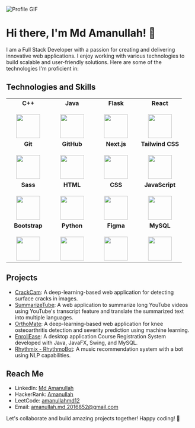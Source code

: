 <!-- Add your profile GIF description here -->
<!-- You can use this format for your GIF: ![Profile GIF](url-to-your-gif) -->
<!-- Example: ![Profile GIF](https://example.com/your-gif.gif) -->
<!-- Or you can use the gif you provided earlier: -->
![Profile GIF](./gif.gif)

# Hi there, I'm Md Amanullah! 👋

I am a Full Stack Developer with a passion for creating and delivering innovative web applications. I enjoy working with various technologies to build scalable and user-friendly solutions. Here are some of the technologies I'm proficient in:

## Technologies and Skills

<table>
  <tbody>
    <tr valign="top">
      <td width="25%" align="center">
        <b>C++</b><br><br>
        <img height="64px" src="https://cdn.svgporn.com/logos/c-plusplus.svg">
      </td>
      <td width="25%" align="center">
        <b>Java</b><br><br>
        <img height="64px" src="https://cdn.svgporn.com/logos/java.svg">
      </td>
      <td width="25%" align="center">
        <b>Flask</b><br><br>
        <img height="64px" src="https://cdn.svgporn.com/logos/flask.svg">
      </td>
      <td width="25%" align="center">
        <b>React</b><br><br>
        <img height="64px" src="https://cdn.svgporn.com/logos/react.svg">
      </td>
    </tr>
    <tr valign="top">
      <td width="25%" align="center">
        <b>Git</b><br><br>
        <img height="64px" src="https://cdn.svgporn.com/logos/git-icon.svg">
      </td>
      <td width="25%" align="center">
        <b>GitHub</b><br><br>
        <img height="64px" src="https://cdn.svgporn.com/logos/github-icon.svg">
      </td>
      <td width="25%" align="center">
        <b>Next.js</b><br><br>
        <img height="64px" src="https://cdn.svgporn.com/logos/nextjs.svg">
      </td>
      <td width="25%" align="center">
        <b>Tailwind CSS</b><br><br>
        <img height="64px" src="https://cdn.svgporn.com/logos/tailwindcss-icon.svg">
      </td>
    </tr>
    <tr valign="top">
      <td width="25%" align="center">
        <b>Sass</b><br><br>
        <img height="64px" src="https://cdn.svgporn.com/logos/sass.svg">
      </td>
      <td width="25%" align="center">
        <b>HTML</b><br><br>
        <img height="64px" src="https://cdn.svgporn.com/logos/html-5.svg">
      </td>
      <td width="25%" align="center">
        <b>CSS</b><br><br>
        <img height="64px" src="https://cdn.svgporn.com/logos/css-3.svg">
      </td>
      <td width="25%" align="center">
        <b>JavaScript</b><br><br>
        <img height="64px" src="https://cdn.svgporn.com/logos/javascript.svg">
      </td>
    </tr>
    <tr valign="top">
      <td width="25%" align="center">
        <b>Bootstrap</b><br><br>
        <img height="64px" src="https://cdn.svgporn.com/logos/bootstrap.svg">
      </td>
      <td width="25%" align="center">
        <b>Python</b><br><br>
        <img height="64px" src="https://cdn.svgporn.com/logos/python.svg">
      </td>
      <td width="25%" align="center">
        <b>Figma</b><br><br>
        <img height="64px" src="https://cdn.svgporn.com/logos/figma.svg">
      </td>
      <td width="25%" align="center">
        <b>MySQL</b><br><br>
        <img height="64px" src="https://cdn.svgporn.com/logos/mysql.svg">
      </td>
    </tr>
  </tbody>
</table>



## Projects

- [CrackCam](https://github.com/amanullahmd12/CrackCam): A deep-learning-based web application for detecting surface cracks in images.
- [SummarizeTube](https://github.com/amanullahmd12/SummarizeTube): A web application to summarize long YouTube videos using YouTube's transcript feature and translate the summarized text into multiple languages.
- [OrthoMate](https://github.com/amanullahmd12/OrthoMate): A deep-learning-based web application for knee osteoarthritis detection and severity prediction using machine learning.
- [EnrollEase](https://github.com/amanullahmd12/EnrollEase): A desktop application Course Registration System developed with Java, JavaFX, Swing, and MySQL.
- [Rhythmix - RhythmoBot](https://github.com/amanullahmd12/Rhythmix---RhythmoBot): A music recommendation system with a bot using NLP capabilities.


## Reach Me

- LinkedIn: [Md Amanullah](https://www.linkedin.com/in/md-amanullah-6ba173219/)
- HackerRank: [Amanullah](https://www.hackerrank.com/amanullah_md_201)
- LeetCode: [amanullahmd12](https://leetcode.com/amanullahmd12/)
- Email: amanullah.md.2016852@gmail.com

Let's collaborate and build amazing projects together! Happy coding! 🚀


